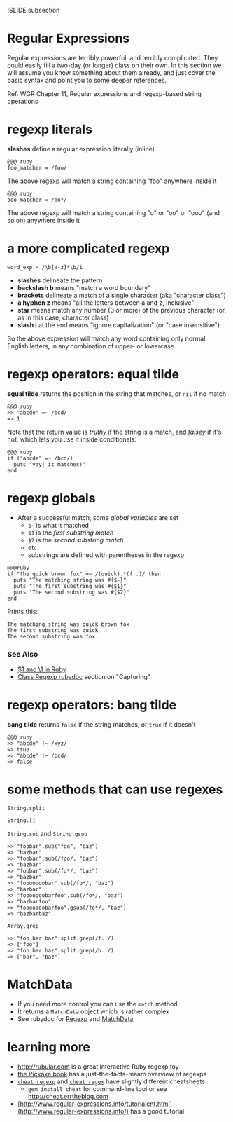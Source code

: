 !SLIDE subsection
# Regular Expressions

Regular expressions are terribly powerful, and terribly complicated. They could easily fill a two-day (or longer) class on their own. In this section we will assume you know something about them already, and just cover the basic syntax and point you to some deeper references.

Ref. WGR Chapter 11, Regular expressions and regexp-based string operations

# regexp literals

**slashes** define a regular expression literally (inline)

    @@@ ruby
    foo_matcher = /foo/
    
The above regexp will match a string containing "foo" anywhere inside it

    @@@ ruby
    ooo_matcher = /oo*/

The above regexp will match a string containing "o" or "oo" or "ooo" (and so on) anywhere inside it

# a more complicated regexp

    word_exp = /\b[a-z]*\b/i

* **slashes** delineate the pattern
* **backslash b** means "match a word boundary"
* **brackets** delineate a match of a single character (aka "character class")
* **a hyphen z** means "all the letters between a and z, inclusive"
* **star** means match any number (0 or more) of the previous character (or, as in this case, character class)
* **slash i** at the end means "ignore capitalization" (or "case insensitive")

So the above expression will match any word containing only normal English letters, in any combination of upper- or lowercase.

# regexp operators: equal tilde

**equal tilde** returns the position in the string that matches, or `nil` if no match

    @@@ ruby
    >> "abcde" =~ /bcd/
    => 1
    
Note that the return value is *truthy* if the string is a match, and *falsey* if it's not, which lets you use it inside conditionals:

    @@@ ruby
    if ("abcde" =~ /bcd/)
      puts "yay! it matches!"
    end

# regexp globals

* After a successful match, some *global variables* are set
  * `$~` is what it matched
  * `$1` is the *first substring match*
  * `$2` is the *second substring match*
  * etc.
  * substrings are defined with parentheses in the regexp

```
@@@ruby
if "the quick brown fox" =~ /(quick).*(f..)/ then
  puts "The matching string was #{$~}"
  puts "The first substring was #{$1}"
  puts "The second substring was #{$2}"
end
```

Prints this:

```
The matching string was quick brown fox
The first substring was quick
The second substring was fox
```

### See Also

  * [$1 and \1 in Ruby](http://stackoverflow.com/questions/288573/1-and-1-in-ruby)
  * [Class Regexp rubydoc](http://ruby-doc.org/core-1.9.3/Regexp.html) section on "Capturing"

# regexp operators: bang tilde
    
**bang tilde** returns `false` if the string matches, or `true` if it doesn't

    @@@ ruby
    >> "abcde" !~ /xyz/
    => true
    >> "abcde" !~ /bcd/
    => false

# some methods that can use regexes

`String.split`
  
`String.[]`

`String.sub` and `String.gsub`

    >> "foobar".sub("foo", "baz")
    => "bazbar"
    >> "foobar".sub(/foo/, "baz")
    => "bazbar"
    >> "foobar".sub(/fo*/, "baz")
    => "bazbar"
    >> "fooooooobar".sub(/fo*/, "baz")
    => "bazbar"
    >> "fooooooobarfoo".sub(/fo*/, "baz")
    => "bazbarfoo"
    >> "fooooooobarfoo".gsub(/fo*/, "baz")
    => "bazbarbaz"
    

`Array.grep`

    >> "foo bar baz".split.grep(/f../)
    => ["foo"]
    >> "foo bar baz".split.grep(/b../)
    => ["bar", "baz"]
    

# MatchData

* If you need more control you can use the `match` method
* It returns a `MatchData` object which is rather complex
* See rubydoc for [Regexp](http://ruby-doc.org/core-1.9.3/Regexp.html) and
[MatchData](http://ruby-doc.org/core-1.9.3/MatchData.html)

# learning more

* <http://rubular.com> is a great interactive Ruby regexp toy
* [the Pickaxe book](http://www.ruby-doc.org/docs/ProgrammingRuby/html/language.html#UJ) has a just-the-facts-maam overview of regexps
* [`cheat regexp`](http://cheat.errtheblog.com/s/regexp) and [`cheat regex`](http://cheat.errtheblog.com/s/regex) have slightly different cheatsheets
  * `gem install cheat` for command-line tool or see <http://cheat.errtheblog.com>
* [http://www.regular-expressions.info/tutorialcnt.html](http://www.regular-expressions.info/) has a good tutorial


